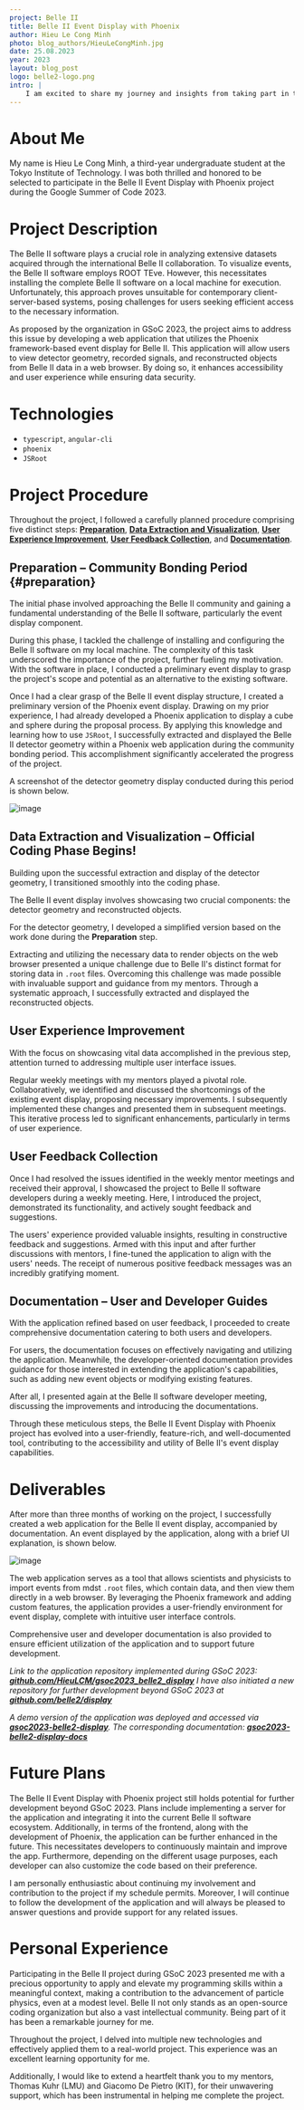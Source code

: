 ```yaml
---
project: Belle II
title: Belle II Event Display with Phoenix
author: Hieu Le Cong Minh
photo: blog_authors/HieuLeCongMinh.jpg
date: 25.08.2023
year: 2023
layout: blog_post
logo: belle2-logo.png
intro: |
    I am excited to share my journey and insights from taking part in the Belle II Event Display with Phoenix project during Google Summer of Code 2023. This project aimed to create an accessible and user-friendly web application for Belle II event displays by harnessing the capabilities of the Phoenix framework.
---
```


# About Me

My name is Hieu Le Cong Minh, a third-year undergraduate student at the Tokyo Institute of Technology. I was both thrilled and honored to be selected to participate in the Belle II Event Display with Phoenix project during the Google Summer of Code 2023.

# Project Description

The Belle II software plays a crucial role in analyzing extensive datasets acquired through the international Belle II collaboration. To visualize events, the Belle II software employs ROOT TEve. However, this necessitates installing the complete Belle II software on a local machine for execution. Unfortunately, this approach proves unsuitable for contemporary client-server-based systems, posing challenges for users seeking efficient access to the necessary information.

As proposed by the organization in GSoC 2023, the project aims to address this issue by developing a web application that utilizes the Phoenix framework-based event display for Belle II. This application will allow users to view detector geometry, recorded signals, and reconstructed objects from Belle II data in a web browser. By doing so, it enhances accessibility and user experience while ensuring data security.

# Technologies

* `typescript`, `angular-cli`
* `phoenix`
* `JSRoot`

# Project Procedure

Throughout the project, I followed a carefully planned procedure comprising five distinct steps: **[Preparation](#Preparation-–-Community-Bonding-Period-preparation)**, **[Data Extraction and Visualization](#Data-Extraction-and-Visualization-–-Official-Coding-Phase-Begins)**, **[User Experience Improvement](#User-Experience-Improvement)**, **[User Feedback Collection](#User-Feedback-Collection)**, and **[Documentation](#Documentation-–-User-and-Developer-Guides)**.

## Preparation – Community Bonding Period {#preparation}

The initial phase involved approaching the Belle II community and gaining a fundamental understanding of the Belle II software, particularly the event display component.

During this phase, I tackled the challenge of installing and configuring the Belle II software on my local machine. The complexity of this task underscored the importance of the project, further fueling my motivation. With the software in place, I conducted a preliminary event display to grasp the project's scope and potential as an alternative to the existing software.

Once I had a clear grasp of the Belle II event display structure, I created a preliminary version of the Phoenix event display. Drawing on my prior experience, I had already developed a Phoenix application to display a cube and sphere during the proposal process. By applying this knowledge and learning how to use `JSRoot`, I successfully extracted and displayed the Belle II detector geometry within a Phoenix web application during the community bonding period. This accomplishment significantly accelerated the progress of the project.

A screenshot of the detector geometry display conducted during this period is shown below.

![image](https://github.com/HieuLCM/gsoc2023_belle2_display/blob/main/docs/source/assets/detector.png?raw=true)

## Data Extraction and Visualization – Official Coding Phase Begins!

Building upon the successful extraction and display of the detector geometry, I transitioned smoothly into the coding phase.

The Belle II event display involves showcasing two crucial components: the detector geometry and reconstructed objects.

For the detector geometry, I developed a simplified version based on the work done during the **Preparation** step.

Extracting and utilizing the necessary data to render objects on the web browser presented a unique challenge due to Belle II's distinct format for storing data in `.root` files. Overcoming this challenge was made possible with invaluable support and guidance from my mentors. Through a systematic approach, I successfully extracted and displayed the reconstructed objects.

## User Experience Improvement

With the focus on showcasing vital data accomplished in the previous step, attention turned to addressing multiple user interface issues.

Regular weekly meetings with my mentors played a pivotal role. Collaboratively, we identified and discussed the shortcomings of the existing event display, proposing necessary improvements. I subsequently implemented these changes and presented them in subsequent meetings. This iterative process led to significant enhancements, particularly in terms of user experience.

## User Feedback Collection

Once I had resolved the issues identified in the weekly mentor meetings and received their approval, I showcased the project to Belle II software developers during a weekly meeting. Here, I introduced the project, demonstrated its functionality, and actively sought feedback and suggestions.

The users' experience provided valuable insights, resulting in constructive feedback and suggestions. Armed with this input and after further discussions with mentors, I fine-tuned the application to align with the users' needs. The receipt of numerous positive feedback messages was an incredibly gratifying moment.

## Documentation – User and Developer Guides

With the application refined based on user feedback, I proceeded to create comprehensive documentation catering to both users and developers.

For users, the documentation focuses on effectively navigating and utilizing the application. Meanwhile, the developer-oriented documentation provides guidance for those interested in extending the application's capabilities, such as adding new event objects or modifying existing features.

After all, I presented again at the Belle II software developer meeting, discussing the improvements and introducing the documentations.

Through these meticulous steps, the Belle II Event Display with Phoenix project has evolved into a user-friendly, feature-rich, and well-documented tool, contributing to the accessibility and utility of Belle II's event display capabilities.

# Deliverables

After more than three months of working on the project, I successfully created a web application for the Belle II event display, accompanied by documentation. 
An event displayed by the application, along with a brief UI explanation, is shown below.

![image](https://github.com/HieuLCM/gsoc2023_belle2_display/blob/main/docs/source/assets/event_display.png?raw=true)

The web application serves as a tool that allows scientists and physicists to import events from mdst `.root` files, which contain data, and then view them directly in a web browser. By leveraging the Phoenix framework and adding custom features, the application provides a user-friendly environment for event display, complete with intuitive user interface controls.

Comprehensive user and developer documentation is also provided to ensure efficient utilization of the application and to support future development.

*Link to the application repository implemented during GSoC 2023: **[github.com/HieuLCM/gsoc2023_belle2_display](https://github.com/HieuLCM/gsoc2023_belle2_display)**
I have also initiated a new repository for further development beyond GSoC 2023 at **[github.com/belle2/display](https://github.com/belle2/display)***

*A demo version of the application was deployed and accessed via **[gsoc2023-belle2-display](https://gsoc2023-belle2-display.netlify.app/#/)**.
The corresponding documentation: **[gsoc2023-belle2-display-docs](https://gsoc2023-belle2-display-docs.netlify.app/)***

# Future Plans

The Belle II Event Display with Phoenix project still holds potential for further development beyond GSoC 2023. Plans include implementing a server for the application and integrating it into the current Belle II software ecosystem. Additionally, in terms of the frontend, along with the development of Phoenix, the application can be further enhanced in the future. This necessitates developers to continuously maintain and improve the app. Furthermore, depending on the different usage purposes, each developer can also customize the code based on their preference.

I am personally enthusiastic about continuing my involvement and contribution to the project if my schedule permits. Moreover, I will continue to follow the development of the application and will always be pleased to answer questions and provide support for any related issues.

# Personal Experience

Participating in the Belle II project during GSoC 2023 presented me with a precious opportunity to apply and elevate my programming skills within a meaningful context, making a contribution to the advancement of particle physics, even at a modest level. Belle II not only stands as an open-source coding organization but also a vast intellectual community. Being part of it has been a remarkable journey for me.

Throughout the project, I delved into multiple new technologies and effectively applied them to a real-world project. This experience was an excellent learning opportunity for me.

Additionally, I would like to extend a heartfelt thank you to my mentors, Thomas Kuhr (LMU) and Giacomo De Pietro (KIT), for their unwavering support, which has been instrumental in helping me complete the project.
